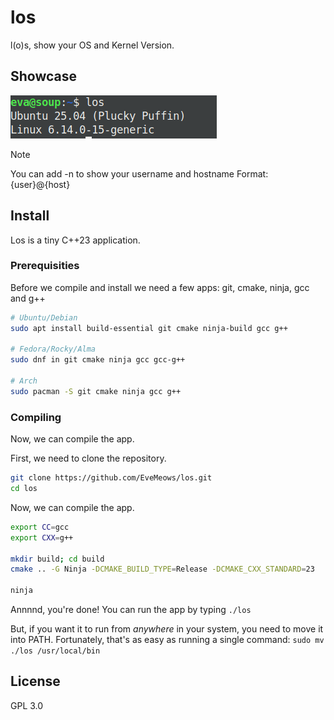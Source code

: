 # los
l(o)s, show your OS and Kernel Version.

## Showcase
![los](./los.png)

> [!NOTE]
> You can add -n to show your username and hostname
> Format: {user}@{host}

## Install
Los is a tiny C++23 application.

### Prerequisities
Before we compile and install we need a few apps: git, cmake, ninja, gcc and g++
```bash
# Ubuntu/Debian
sudo apt install build-essential git cmake ninja-build gcc g++

# Fedora/Rocky/Alma
sudo dnf in git cmake ninja gcc gcc-g++

# Arch
sudo pacman -S git cmake ninja gcc g++
```

### Compiling
Now, we can compile the app.

First, we need to clone the repository.
```bash
git clone https://github.com/EveMeows/los.git
cd los
```

Now, we can compile the app.
```bash
export CC=gcc
export CXX=g++

mkdir build; cd build
cmake .. -G Ninja -DCMAKE_BUILD_TYPE=Release -DCMAKE_CXX_STANDARD=23

ninja
```
Annnnd, you're done! You can run the app by typing `./los`

But, if you want it to run from *anywhere* in your system, you need to move it into PATH. Fortunately, that's as easy as running a single command:
`sudo mv ./los /usr/local/bin`

## License
GPL 3.0
